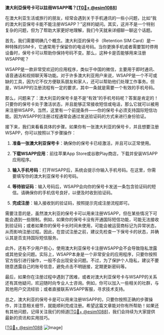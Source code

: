 **澳大利亞保号卡可以註冊WSAPP嗎？[[TG💪+ @esim1088](https://t.me/s/esim1088)]**

在澳大利亚生活或旅行的朋友，经常会遇到关于手机通讯的一些小问题，比如“我的澳大利亚保号卡能不能注册WSAPP？”这样的疑问。其实，这并不是一个特别复杂的问题，但为了帮助大家更好地理解，我们今天就来详细聊一聊这个话题。

首先，我们需要明确几个概念。澳大利亚的保号卡（Retention SIM Card）是一种特殊的SIM卡，它通常用于保留你的电话号码。当你更换手机或者需要暂时停用设备时，保号卡可以帮助你保持号码不变。那么，这种卡是否能够用来注册WSAPP呢？

WSAPP是一款非常受欢迎的应用程序，类似于中国的微信，主要用于即时通讯、语音通话和视频聊天等功能。对于许多澳大利亚用户来说，WSAPP是一个不可或缺的工具，因为它不仅方便联系朋友和家人，还可以帮助他们处理工作事务。但是，WSAPP的注册流程有一定的要求，其中一条就是需要一个有效的手机号码。

那么，问题来了：澳大利亚的保号卡是不是“有效”的手机号码呢？答案是肯定的！只要你的保号卡处于激活状态，并且能够正常接收短信或电话，那么它就可以被用来注册WSAPP。当然，这里有一个前提条件——你的保号卡必须支持国际短信功能。因为WSAPP的注册过程通常会通过发送验证码的方式来进行身份验证。

接下来，我们来看看具体的步骤。如果你有一张澳大利亚的保号卡，并且想要注册WSAPP，你可以按照以下步骤操作：

1. **准备一张澳大利亚保号卡**：确保你的保号卡已经激活，并且可以正常使用。
   
2. **下载WSAPP应用**：前往苹果App Store或谷歌Play商店，下载并安装WSAPP应用程序。
   
3. **输入手机号码**：打开WSAPP后，系统会提示你输入手机号码。在这里，你需要填写你的澳大利亚保号卡的号码。
   
4. **等待验证码**：输入号码后，WSAPP会向你的保号卡发送一条包含验证码的短信。请确保你的手机信号良好，以便及时收到验证码。
   
5. **完成注册**：输入接收到的验证码，按照提示完成注册流程即可。

需要注意的是，虽然澳大利亚的保号卡可以用来注册WSAPP，但在某些情况下可能会遇到一些限制。例如，如果你的保号卡没有开通国际短信功能，可能无法接收到验证码；或者如果你的保号卡长时间未使用，可能会被运营商标记为异常状态，从而影响注册过程。因此，在尝试注册之前，建议先检查一下保号卡的状态，并确认其是否支持国际短信服务。

此外，还有不少用户担心，使用澳大利亚保号卡注册WSAPP会不会导致隐私泄露或其他安全问题。实际上，WSAPP本身是一个非常安全的应用程序，只要你按照官方指引进行操作，一般不会出现安全问题。不过，为了保护个人隐私，建议不要随意透露自己的账号信息，避免点击不明链接，定期更新密码等。

最后，如果你在注册过程中遇到了困难，或者对澳大利亚保号卡与WSAPP的关系还有其他疑问，欢迎随时向专业人士咨询。例如，你可以加入一些相关的社群，与其他用户交流经验；或者直接联系WSAPP客服，寻求技术支持。

总之，澳大利亚的保号卡是可以用来注册WSAPP的，只要你按照正确的步骤操作，并注意相关细节，就能顺利完成注册。希望这篇文章能对你有所帮助！如果还有其他问题，记得关注我们的频道[[TG💪+ @esim1088](https://t.me/s/esim1088)]，我们会持续为大家提供最新的资讯和实用技巧。

[[TG💪+ @esim1088](https://t.me/s/esim1088) ![Image](https://i.postimg.cc/4NQfJmqS/Snipaste-2025-05-13-00-14-12.png)]